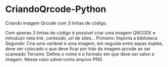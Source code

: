 # CriandoQrcode-Python
Criando imagem Qrcode com 3 linhas de código.

Com apenas 3 linhas de código é possível criar uma imagem QRCODE e introduzir nela link, conteúdo, url de sites...
Primeiro: Importa a biblioteca
Segundo: Cria uma variável e uma imagem, em seguida entre aspas duplas, deve ser colocado o que deve ficar por trás da imagem qrcode ao ser scaneado
Terceiro: Define o nome e o formato em que deve ser salvo a imagem. Nesse caso salvei como arquivo PNG
